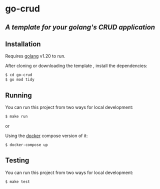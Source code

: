 # go-crud
## _A template for your golang's CRUD application_

## Installation

Requires [golang](https://go.dev/) v1.20 to run.

After cloning or downloading the template , install the dependencies:

```sh
$ cd go-crud
$ go mod tidy
```

## Running
You can run this project from two ways for local development:

```sh
$ make run 
```

or 

Using the [docker](https://www.docker.com/) compose version of it:

```sh
$ docker-compose up
```

## Testing
You can run this project from two ways for local development:

```sh
$ make test 
```

